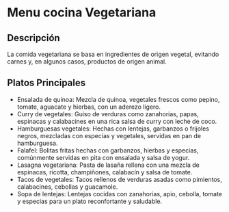 # Menu cocina Vegetariana

## Descripción
La comida vegetariana se basa en ingredientes de origen vegetal, evitando carnes y, en algunos casos, productos de origen animal. 

## Platos Principales
- Ensalada de quinoa: Mezcla de quinoa, vegetales frescos como pepino, tomate, aguacate y hierbas, con un aderezo ligero.
- Curry de vegetales: Guiso de verduras como zanahorias, papas, espinacas y calabacines en una rica salsa de curry con leche de coco.
- Hamburguesas vegetales: Hechas con lentejas, garbanzos o frijoles negros, mezcladas con especias y vegetales, servidas en pan de hamburguesa.
- Falafel: Bolitas fritas hechas con garbanzos, hierbas y especias, comúnmente servidas en pita con ensalada y salsa de yogur.
- Lasagna vegetariana: Pasta de lasaña rellena con una mezcla de espinacas, ricotta, champiñones, calabacín y salsa de tomate.
- Tacos de vegetales: Tacos rellenos de verduras asadas como pimientos, calabacines, cebollas y guacamole.
- Sopa de lentejas: Lentejas cocidas con zanahorias, apio, cebolla, tomate y especias para un plato reconfortante y saludable.
